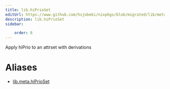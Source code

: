 ```yaml
---
title: lib.hiPrioSet
editUrl: https://www.github.com/hsjobeki/nixpkgs/blob/migrated/lib/meta.nix#L89C15
description: lib.hiPrioSet
sidebar:

    order: 8
---
```


Apply hiPrio to an attrset with derivations


# Aliases

- [lib.meta.hiPrioSet](/nix-doc-comments/reference/lib/meta/lib-meta-hiprioset)


